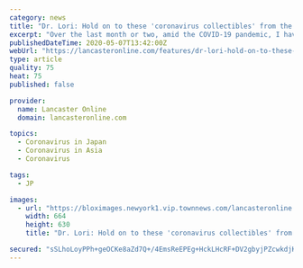 ```yaml
---
category: news
title: "Dr. Lori: Hold on to these 'coronavirus collectibles' from the COVID-19 pandemic"
excerpt: "Over the last month or two, amid the COVID-19 pandemic, I have been busy with interviews about the value of stuff found in attics and basements, prompted by the nationwide"
publishedDateTime: 2020-05-07T13:42:00Z
webUrl: "https://lancasteronline.com/features/dr-lori-hold-on-to-these-coronavirus-collectibles-from-the-covid-19-pandemic/article_cf577504-9065-11ea-b924-5b7fe676e7a0.html"
type: article
quality: 75
heat: 75
published: false

provider:
  name: Lancaster Online
  domain: lancasteronline.com

topics:
  - Coronavirus in Japan
  - Coronavirus in Asia
  - Coronavirus

tags:
  - JP

images:
  - url: "https://bloximages.newyork1.vip.townnews.com/lancasteronline.com/content/tncms/assets/v3/editorial/c/7e/c7e241fe-9066-11ea-8606-23aebe175a6c/5eb40e150ab93.image.jpg?resize=664%2C630"
    width: 664
    height: 630
    title: "Dr. Lori: Hold on to these 'coronavirus collectibles' from the COVID-19 pandemic"

secured: "sSLhoLoyPPh+geOCKe8aZd7Q+/4EmsReEPEg+HckLHcRF+DV2gbyjPZcwkdjKcNnJQgzqLO4EX3aeacP4Jk8z9GF+gIEyUBuqm7gq+v/nHfJ6DTBhnMrj0egXUPrB9IAhF/xPrdDE2ds3pI8gJ4M38WdJYH3BpS+2Y/qEQFL6bvU3HtxQoWCc+AMYeSlACbBDJyMs3LuiZNsk6qlZT4qH1kjFdYnKzYZh1qHgywlKit0mf2NwPssTC7y6BS4s/phZY5gnjYx8KGe8nI3B7Lc3eFYE+88qxJLnsYY38JpbeZmCLP31NT7FdNVDoM68vKF;RHFliVrl+5yqldBaPvqjhw=="
---
```


